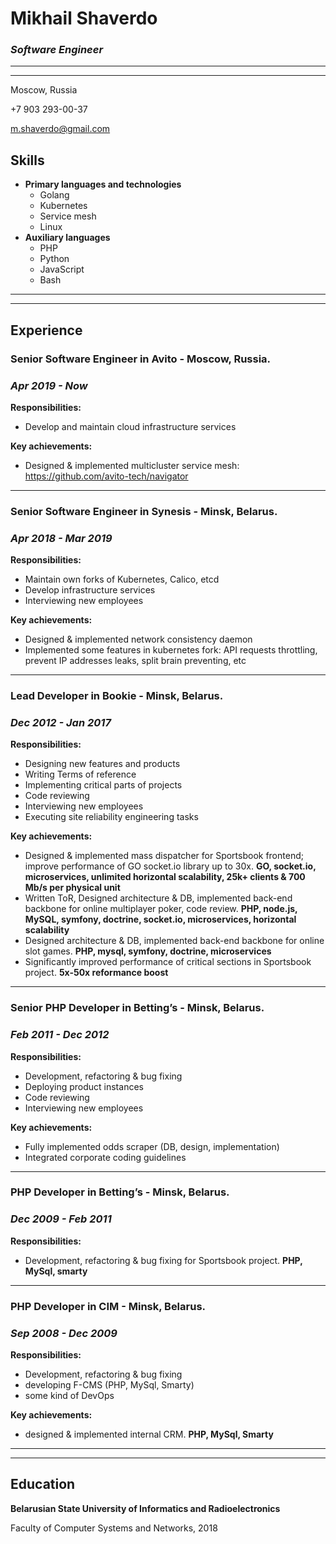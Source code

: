 # Mikhail Shaverdo
### *Software Engineer*
____
____
Moscow, Russia

+7 903 293-00-37

[m.shaverdo@gmail.com](mailto:m.shaverdo@gmail.com)


## Skills
- **Primary languages and technologies**
  - Golang
  - Kubernetes
  - Service mesh
  - Linux
- **Auxiliary languages**
  - PHP
  - Python
  - JavaScript
  - Bash

_____
_____

## Experience

### Senior Software Engineer in Avito - Moscow, Russia. 
### *Apr 2019 - Now*

**Responsibilities:**
* Develop and maintain cloud infrastructure services

**Key achievements:**

* Designed & implemented multicluster service mesh: https://github.com/avito-tech/navigator

___

### Senior Software Engineer in Synesis - Minsk, Belarus. 
### *Apr 2018 - Mar 2019*

**Responsibilities:**
* Maintain own forks of Kubernetes, Calico, etcd
* Develop infrastructure services
* Interviewing new employees

**Key achievements:**

* Designed & implemented network consistency daemon
* Implemented some features in kubernetes fork: API requests throttling, prevent IP addresses leaks, split brain preventing, etc

___

### Lead Developer in Bookie - Minsk, Belarus. 
### *Dec 2012 - Jan 2017*

**Responsibilities:**
* Designing new features and products
* Writing Terms of reference
* Implementing critical parts of projects
* Code reviewing
* Interviewing new employees
* Executing site reliability engineering tasks

**Key achievements:**

* Designed & implemented mass dispatcher for Sportsbook frontend; improve
performance of GO socket.io library up to 30x. **GO, socket.io,
microservices, unlimited horizontal scalability, 25k+ clients & 700 Mb/s
per physical unit**
* Written ToR, Designed architecture & DB, implemented back-end backbone for
online multiplayer poker, code review. **PHP, node.js, MySQL, symfony,
doctrine, socket.io, microservices, horizontal scalability**
* Designed architecture & DB, implemented back-end backbone for online slot
games. **PHP, mysql, symfony, doctrine, microservices**
* Significantly improved performance of critical sections in Sportsbook project.
**5x-50x reformance boost**

___
### Senior PHP Developer in Betting’s - Minsk, Belarus. 
### *Feb 2011 - Dec 2012*

**Responsibilities:**
* Development, refactoring & bug fixing
* Deploying product instances
* Code reviewing
* Interviewing new employees

**Key achievements:**
* Fully implemented odds scraper (DB, design, implementation)
* Integrated corporate coding guidelines

___
### PHP Developer in Betting’s - Minsk, Belarus. 
### *Dec 2009 - Feb 2011*

**Responsibilities:**
* Development, refactoring & bug fixing for Sportsbook project. **PHP, MySql, smarty**

___
### PHP Developer in CIM - Minsk, Belarus. 
### *Sep 2008 - Dec 2009*

**Responsibilities:**
* Development, refactoring & bug fixing
* developing F-CMS (PHP, MySql, Smarty)
* some kind of DevOps

**Key achievements:**
* designed & implemented internal CRM. **PHP, MySql, Smarty**


___
___
## Education

**Belarusian State University of Informatics and Radioelectronics**

Faculty of Computer Systems and Networks, 2018

